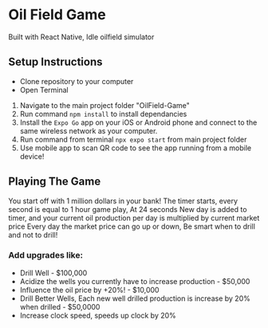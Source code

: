 # Oil Field Game
Built with React Native, Idle oilfield simulator

## Setup Instructions
* Clone repository to your computer
* Open Terminal
  
1. Navigate to the main project folder "OilField-Game"
2. Run command `npm install` to install dependancies
3. Install the `Expo Go` app on your iOS or Android phone and connect to the same wireless network as your computer.
4. Run command from terminal `npx expo start` from main project folder
5. Use mobile app to scan QR code to see the app running from a mobile device!

## Playing The Game

You start off with 1 million dollars in your bank!
The timer starts, every second is equal to 1 hour game play,
At 24 seconds New day is added to timer, and your current oil production per day is multiplied by current market price
Every day the market price can go up or down, Be smart when to drill and not to drill! 

### Add upgrades like:
* Drill Well - $100,000
* Acidize the wells you currently have to increase production - $50,000
* Influence the oil price by +20%! - $10,000
* Drill Better Wells, Each new well drilled production is increase by 20% when drilled - $50,0000
* Increase clock speed, speeds up clock by 20%
